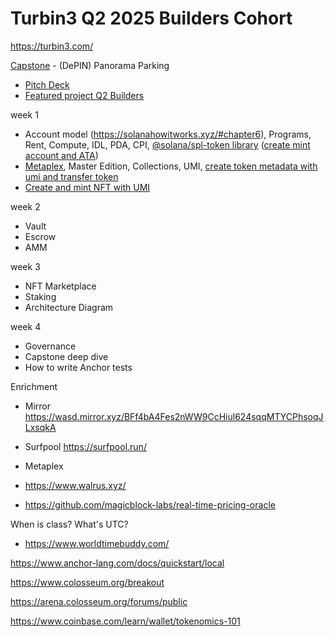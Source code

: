 # Turbin3 Q2 2025 Builders Cohort

https://turbin3.com/

[Capstone](/capstone/) - (DePIN) Panorama Parking
- [Pitch Deck](https://www.figma.com/deck/gtZUQsVuayE8rkslaf0TgN/Pitch-Deck---Panorama-Parking?node-id=1-2&t=HvLJNwTA0zH9xR0c-1)
- [Featured project Q2 Builders](https://x.com/00shoe/status/1936163027851808995)





week 1 
- Account model (https://solanahowitworks.xyz/#chapter6), 
Programs, Rent, Compute, IDL, PDA, CPI, 
[@solana/spl-token library](https://spl.solana.com/) 
([create mint account and ATA](/solana-starter/ts/cluster1/spl_notes.md))
- [Metaplex](https://developers.metaplex.com/token-metadata), Master Edition, Collections, UMI, 
[create token metadata with umi and transfer token](/solana-starter/ts/cluster1/spl_notes.md)
- [Create and mint NFT with UMI](/solana-starter/ts/cluster1/nft_notes.md)

week 2
- Vault
- Escrow
- AMM

week 3 
- NFT Marketplace
- Staking
- Architecture Diagram

week 4 
- Governance
- Capstone deep dive
- How to write Anchor tests

Enrichment
- Mirror https://wasd.mirror.xyz/BFf4bA4Fes2nWW9CcHiul624sqqMTYCPhsoqJLxsqkA
- Surfpool https://surfpool.run/
- Metaplex
- https://www.walrus.xyz/


- https://github.com/magicblock-labs/real-time-pricing-oracle

When is class? What's UTC?
- https://www.worldtimebuddy.com/




https://www.anchor-lang.com/docs/quickstart/local

https://www.colosseum.org/breakout

https://arena.colosseum.org/forums/public

https://www.coinbase.com/learn/wallet/tokenomics-101


